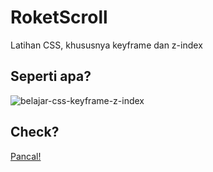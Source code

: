 # RoketScroll
Latihan CSS, khususnya keyframe dan z-index

## Seperti apa?
![belajar-css-keyframe-z-index](https://user-images.githubusercontent.com/24805357/39932320-0cff4ef6-556a-11e8-97b0-bebd8dd1b341.gif)

## Check?
[Pancal!](https://rifkifau.github.io/roketscroll)

